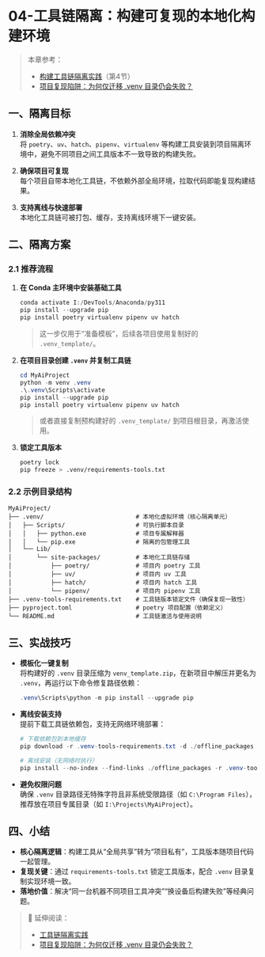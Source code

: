 # 04-工具链隔离：构建可复现的本地化构建环境  

> 本章参考：  
> - [构建工具链隔离实践](https://aicity.blog.csdn.net/article/details/148997254)（第4节）  
> - [项目复现陷阱：为何仅迁移 .venv 目录仍会失败？](https://aicity.blog.csdn.net/article/details/148874083)  


## 一、隔离目标  

1. **消除全局依赖冲突**  
   将 `poetry`、`uv`、`hatch`、`pipenv`、`virtualenv` 等构建工具安装到项目隔离环境中，避免不同项目之间工具版本不一致导致的构建失败。  

2. **确保项目可复现**  
   每个项目自带本地化工具链，不依赖外部全局环境，拉取代码即能复现构建结果。  

3. **支持离线与快速部署**  
   本地化工具链可被打包、缓存，支持离线环境下一键安装。  


## 二、隔离方案  

### 2.1 推荐流程  

1. **在 Conda 主环境中安装基础工具**  
   ```powershell
   conda activate I:/DevTools/Anaconda/py311
   pip install --upgrade pip
   pip install poetry virtualenv pipenv uv hatch
   ```  
   > 这一步仅用于“准备模板”，后续各项目使用复制好的 `.venv_template/`。  


2. **在项目目录创建 `.venv` 并复制工具链**  
   ```powershell
   cd MyAiProject
   python -m venv .venv
   .\.venv\Scripts\activate
   pip install --upgrade pip
   pip install poetry virtualenv pipenv uv hatch
   ```  
   > 或者直接复制预构建好的 `.venv_template/` 到项目根目录，再激活使用。  


3. **锁定工具版本**  
   ```bash
   poetry lock
   pip freeze > .venv/requirements-tools.txt
   ```  


### 2.2 示例目录结构  
```
MyAiProject/
├── .venv/                          # 本地化虚拟环境（核心隔离单元）
│   ├── Scripts/                    # 可执行脚本目录
│   │   ├── python.exe              # 项目专属解释器
│   │   └── pip.exe                 # 隔离的包管理工具
│   └── Lib/
│       └── site-packages/          # 本地化工具链存储
│           ├── poetry/             # 项目内 poetry 工具
│           ├── uv/                 # 项目内 uv 工具
│           ├── hatch/              # 项目内 hatch 工具
│           └── pipenv/             # 项目内 pipenv 工具
├── .venv-tools-requirements.txt    # 工具链版本锁定文件（确保复现一致性）
├── pyproject.toml                  # poetry 项目配置（依赖定义）
└── README.md                       # 工具链激活与使用说明
```  


## 三、实战技巧  

- **模板化一键复制**  
  将构建好的 `.venv` 目录压缩为 `venv_template.zip`，在新项目中解压并更名为 `.venv`，再运行以下命令修复路径依赖：  
  ```powershell
  .venv\Scripts\python -m pip install --upgrade pip
  ```  


- **离线安装支持**  
  提前下载工具链依赖包，支持无网络环境部署：  
  ```powershell
  # 下载依赖包到本地缓存
  pip download -r .venv-tools-requirements.txt -d ./offline_packages
  
  # 离线安装（无网络时执行）
  pip install --no-index --find-links ./offline_packages -r .venv-tools-requirements.txt
  ```  


- **避免权限问题**  
  确保 `.venv` 目录路径无特殊字符且非系统受限路径（如 `C:\Program Files`），推荐放在项目专属目录（如 `I:\Projects\MyAiProject`）。  


## 四、小结  

- **核心隔离逻辑**：构建工具从“全局共享”转为“项目私有”，工具版本随项目代码一起管理。  
- **复现关键**：通过 `requirements-tools.txt` 锁定工具版本，配合 `.venv` 目录复制实现环境一致。  
- **落地价值**：解决“同一台机器不同项目工具冲突”“换设备后构建失败”等经典问题。  


> 🔗 延伸阅读：  
> - [工具链隔离实践](https://aicity.blog.csdn.net/article/details/148997254)  
> - [项目复现陷阱：为何仅迁移 .venv 目录仍会失败？](https://aicity.blog.csdn.net/article/details/148874083)
